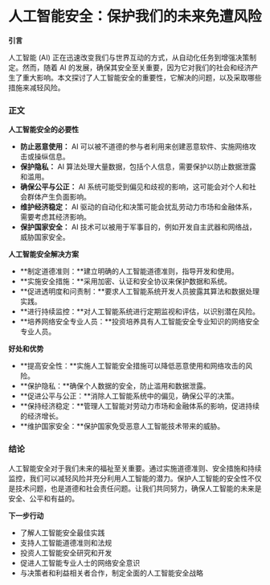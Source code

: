 # 人工智能安全：保护我们的未来免遭风险

**引言**

人工智能 (AI) 正在迅速改变我们与世界互动的方式，从自动化任务到增强决策制定。然而，随着 AI 的发展，确保其安全至关重要，因为它对我们的社会和经济产生了重大影响。本文探讨了人工智能安全的重要性，它解决的问题，以及采取哪些措施来减轻风险。

### 正文

**人工智能安全的必要性**

* **防止恶意使用：** AI 可以被不道德的参与者利用来创建恶意软件、实施网络攻击或操纵信息。
* **保护隐私：** AI 算法处理大量数据，包括个人信息，需要保护以防止数据泄露和滥用。
* **确保公平与公正：** AI 系统可能受到偏见和歧视的影响，这可能会对个人和社会群体产生负面影响。
* **维护经济稳定：** AI 驱动的自动化和决策可能会扰乱劳动力市场和金融体系，需要考虑其经济影响。
* **保护国家安全：** AI 技术可以被用于军事目的，例如开发自主武器和网络战，威胁国家安全。

**人工智能安全解决方案**

* **制定道德准则：**建立明确的人工智能道德准则，指导开发和使用。
* **实施安全措施：**采用加密、认证和安全协议来保护数据和系统。
* **促进透明度和问责制：**要求人工智能系统开发人员披露其算法和数据处理实践。
* **进行持续监控：**对人工智能系统进行定期监视和评估，以识别潜在风险。
* **培养网络安全专业人员：**投资培养具有人工智能安全专业知识的网络安全专业人员。

**好处和优势**

* **提高安全性：**实施人工智能安全措施可以降低恶意使用和网络攻击的风险。
* **保护隐私：**确保个人数据的安全，防止滥用和数据泄露。
* **促进公平与公正：**消除人工智能系统中的偏见，确保公平的决策。
* **保持经济稳定：**管理人工智能对劳动力市场和金融体系的影响，促进持续的经济增长。
* **维护国家安全：**保护国家免受恶意人工智能技术带来的威胁。

### 结论

人工智能安全对于我们未来的福祉至关重要。通过实施道德准则、安全措施和持续监控，我们可以减轻风险并充分利用人工智能的潜力。保护人工智能的安全性不仅是技术问题，也是道德和社会责任问题。让我们共同努力，确保人工智能的未来是安全、公平和有益的。

**下一步行动**

* 了解人工智能安全最佳实践
* 支持人工智能道德准则和法规
* 投资人工智能安全研究和开发
* 促进人工智能专业人士的网络安全意识
* 与决策者和利益相关者合作，制定全面的人工智能安全战略
